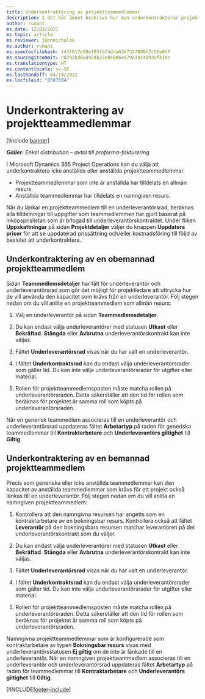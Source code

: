 ```yaml
---
title: Underkontraktering av projektteammedlemmar
description: I det här ämnet beskrivs hur man underkontrakterar projektteammedlemmar i Microsoft Dynamics 365 Project Operations.
author: rumant
ms.date: 12/03/2021
ms.topic: article
ms.reviewer: johnmichalak
ms.author: rumant
ms.openlocfilehash: f43f817e59ef83fbf4dda6267327080f7c56e0f7
ms.sourcegitcommit: c0792bd65d92db25e0e8864879a19c4b93efb10c
ms.translationtype: HT
ms.contentlocale: sv-SE
ms.lasthandoff: 04/14/2022
ms.locfileid: "8587884"
---
```

# <a name="subcontracting-project-team-members"></a>Underkontraktering av projektteammedlemmar

[!include [banner](../../includes/dataverse-preview.md)]

_**Gäller:** Enkel distribution – avtal till proforma-fakturering_

I Microsoft Dynamics 365 Project Operations kan du välja att underkontraktera icke anställda eller anställda projektteammedlemmar.

- Projektteammedlemmar som inte är anställda har tilldelats en allmän resurs.
- Anställda teammedlemmar har tilldelats en namngiven resurs.

När du länkar en projektteammedlem till en underleverantörsrad, beräknas alla tilldelningar till uppgifter som teammedlemmen har gjort baserat på inköpsprislistan som är bifogad till underleverantörskontraktet.  Under fliken **Uppskattningar** på sidan **Projektdetaljer** väljer du knappen **Uppdatera priser** för att se uppdaterad prissättning och/eller kostnadsföring till följd av beslutet att underkontraktera. 

## <a name="subcontracting-an-unstaffed-project-team-member"></a>Underkontraktering av en obemannad projektteammedlem
Sidan **Teammedlemsdetaljer** har fält för underleverantör och underleverantörsrad som gör det möjligt för projektledare att uttrycka hur de vill använda den kapacitet som krävs från en underleverantör. Följ stegen nedan om du vill anlita en projektteammedlem som allmän resurs:

1.  Välj en underleverantör på sidan **Teammedlemsdetaljer**.

2.  Du kan endast välja underleverantörer med statusen **Utkast** eller **Bekräftad**. **Stängda** eller **Avbrutna** underleverantörskontrakt kan inte väljas. 

3.  Fältet **Underleverantörsrad** visas när du har valt en underleverantör.

4.  I fältet **Underkontraktsrad** kan du endast välja underleverantörsrader som gäller tid. Du kan inte välja underleverantörsrader för utgifter eller material.

5.  Rollen för projektteammedlemsposten måste matcha rollen på underleverantörsraden. Detta säkerställer att den tid för rollen som beräknas för projektet är samma roll som köpts på underleverantörsraden. 

När en generisk teammedlem associeras till en underleverantör och underleverantörsrad uppdateras fältet **Arbetartyp** på raden för generiska teammedlemmar till **Kontraktarbetare** och **Underleverantörs giltighet** till **Giltig**.

## <a name="subcontracting-a-staffed-project-team-member"></a>Underkontraktering av en bemannad projektteammedlem
Precis som generiska eller icke anställda teammedlemmar kan den kapacitet av anställda teammedlemmar som krävs för ett projekt också länkas till en underleverantör. Följ stegen nedan om du vill anlita en namngiven projektteammedlem:

1.  Kontrollera att den namngivna resursen har angetts som en kontraktarbetare av en bokningsbar resurs. Kontrollera också att fältet **Leverantör** på den bokningsbara resursen matchar leverantören på det underleverantörskontrakt som du väljer. 

2.  Du kan endast välja underleverantörer med statusen **Utkast** eller **Bekräftad**. **Stängda** eller **Avbrutna** underleverantörskontrakt kan inte väljas. 

3.  Fältet **Underleverantörsrad** visas när du har valt en underleverantör.

4.  I fältet **Underkontraktsrad** kan du endast välja underleverantörsrader som gäller tid. Du kan inte välja underleverantörsrader för utgifter eller material.

5.  Rollen för projektteammedlemsposten måste matcha rollen på underleverantörsraden. Detta säkerställer att den tid för rollen som beräknas för projektet är samma roll som köpts på underleverantörsraden. 

Namngivna projektteammedlemmar som är konfigurerade som kontraktarbetare av typen **Bokningsbar resurs** visas med underleverantörsstatusen **Ej giltig** om de inte är länkade till en underleverantör. När en namngiven projektteammedlem associeras till en underleverantör och underleverantörsrad uppdateras fältet **Arbetartyp** på raden för teammedlemmar till **Kontraktarbetare** och **Underleverantörs giltighet** till **Giltig**.

[!INCLUDE[footer-include](../../includes/footer-banner.md)]
